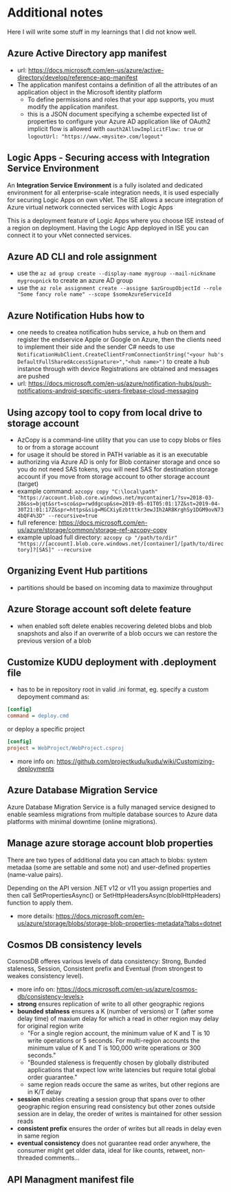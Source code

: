 # Additional notes

Here I will write some stuff in my learnings that I did not know well.

## Azure Active Directory app manifest

- url: <https://docs.microsoft.com/en-us/azure/active-directory/develop/reference-app-manifest>
- The application manifest contains a definition of all the attributes of an application object in the Microsoft identity platform
  - To define permissions and roles that your app supports, you must modify the application manifest.
  - this is a JSON document specifying a schembe expected list of properties to configure your Azure AD application like of OAuth2 implicit flow is allowed with `oauth2AllowImplicitFlow: true` or `logoutUrl: "https://www.<mysite>.com/logout"`

## Logic Apps - Securing access with Integration Service Environment

An **Integration Service Environment** is a fully isolated and dedicated environment for all enterprise-scale integration needs, it is used especially for securing Logic Apps on own vNet. The ISE allows a secure integration of Azure virtual network connected services with Logic Apps

This is a deployment feature of Logic Apps where you choose ISE instead of a region on deployment. Having the Logic App deployed in ISE you can connect it to your vNet connected services.

## Azure AD CLI and role assignment

- use the `az ad group create --display-name mygroup --mail-nickname mygroupnick` to create an azure AD group
- use the `az role assignment create --assigne $azGroupObjectId --role "Some fancy role name" --scope $someAzureServiceId`

## Azure Notification Hubs how to

- one needs to createa notification hubs service, a hub on them and register the endservice Apple or Google on Azure, then the clients need to implement their side and the sender C# needs to use `NotificationHubClient.CreateClientFromConnectionString("<your hub's DefaultFullSharedAccessSignature>","<hub name>")` to create a hub instance through with device Registrations are obtained and messages are pushed
- url: <https://docs.microsoft.com/en-us/azure/notification-hubs/push-notifications-android-specific-users-firebase-cloud-messaging>

## Using azcopy tool to copy from local drive to storage account

- AzCopy is a command-line utility that you can use to copy blobs or files to or from a storage account
- for usage it should be stored in PATH variable as it is an executable
- authorizing via Azure AD is only for Blob container storage and once so you do not need SAS tokens, you will need SAS for destination storage account if you move from storage account to other storage account (target)
- example command: `azcopy copy "C:\local\path" "https://account.blob.core.windows.net/mycontainer1/?sv=2018-03-28&ss=bjqt&srt=sco&sp=rwddgcup&se=2019-05-01T05:01:17Z&st=2019-04-30T21:01:17Z&spr=https&sig=MGCXiyEzbtttkr3ewJIh2AR8KrghSy1DGM9ovN734bQF4%3D" --recursive=true`
- full reference: <https://docs.microsoft.com/en-us/azure/storage/common/storage-ref-azcopy-copy>
- example upload full directory: `azcopy cp "/path/to/dir" "https://[account].blob.core.windows.net/[container]/[path/to/directory]?[SAS]" --recursive`

## Organizing Event Hub partitions

- partitions should be based on incoming data to maximize throughput

## Azure Storage account soft delete feature

- when enabled soft delete enables recovering deleted blobs and blob snapshots and also if an overwrite of a blob occurs we can restore the previous version of a blob

## Customize KUDU deployment with .deployment file

- has to be in repository root in valid .ini format, eg. specify a custom depoyment command as:

```ini
[config]
command = deploy.cmd
```

or deploy a specific project

```ini
[config]
project = WebProject/WebProject.csproj
```

- more info on: <https://github.com/projectkudu/kudu/wiki/Customizing-deployments>

## Azure Database Migration Service

Azure Database Migration Service is a fully managed service designed to enable seamless migrations from multiple database sources to Azure data platforms with minimal downtime (online migrations).

## Manage azure storage account blob properties

There are two types of additional data you can attach to blobs: system metadaa (some are settable and some not) and user-defined properties (name-value pairs).

Depending on the API version .NET v12 or v11 you assign properties and then call SetPropertiesAsync() or SetHttpHeadersAsync(bloblHttpHeaders) function to apply them.

- more details: <https://docs.microsoft.com/en-us/azure/storage/blobs/storage-blob-properties-metadata?tabs=dotnet>

## Cosmos DB consistency levels

CosmosDB offeres various levels of data consistency: Strong, Bunded staleness, Session, Consistent prefix and Eventual (from strongest to weakes consistency level).

- more info on: https://docs.microsoft.com/en-us/azure/cosmos-db/consistency-levels>
- **strong** ensures replication of write to all other geographic regions
- **bounded stalness** ensures a K (number of versions) or T (after some delay time) of maxium delay for which a read in other region may delay for original region write
  - "For a single region account, the minimum value of K and T is 10 write operations or 5 seconds. For multi-region accounts the minimum value of K and T is 100,000 write operations or 300 seconds."
  - "Bounded staleness is frequently chosen by globally distributed applications that expect low write latencies but require total global order guarantee."
  - same region reads occure the same as writes, but other regions are in K/T delay
- **session** enables creating a session group that spans over to other geographic region ensuring read consistency but other zones outside session are in delay, the oreder of writes is maintained for other session reads
- **consistent prefix** ensures the order of writes but all reads in delay even in same region
- **eventual consistency** does not guarantee read order anywhere, the consumer might get older data, ideal for like counts, retweet, non-threaded comments...

## API Managment manifest file